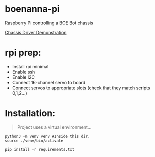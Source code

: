 # boenanna-pi
Raspberry Pi controlling a BOE Bot chassis

[Chassis Driver Demonstration](https://youtu.be/iw_Xe_JajT4?si=0qx1W1s7F3d5nseO)

# rpi prep:
- Install rpi minimal
- Enable ssh
- Enable I2C
- Connect 16-channel servo to board
- Connect servos to appropriate slots (check that they match scripts 0,1,2...)

# Installation:
> Project uses a virtual environment...

``` shell
python3 -m venv venv #Inside this dir.
source ./venv/bin/activate

pip install -r requirements.txt
```

